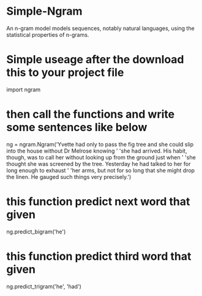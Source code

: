 # Simple-Ngram
An n-gram model models sequences, notably natural languages, using the statistical properties of n-grams.

# Simple useage after the download this to your project file
import ngram

# then call the functions and write some sentences like below
ng = ngram.Ngram('Yvette had only to pass the fig tree and she could slip into the house without Dr Melrose knowing '
                 'she had arrived. His habit, though, was to call her without looking up from the ground just when '
                 'she thought she was screened by the tree. Yesterday he had talked to her for long enough to exhaust '
                 'her arms, but not for so long that she might drop the linen. He gauged such things very precisely.')
# this function predict next word that given
ng.predict_bigram('he')
# this function predict third word that given
ng.predict_trigram('he', 'had')
